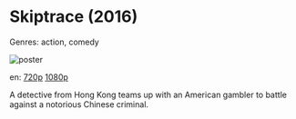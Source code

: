 # Skiptrace (2016)

Genres: action, comedy

![poster](http://image.tmdb.org/t/p/w500/sDTGLqXanwudLeOXKqfNgkxjSdU.jpg)

en:
  [720p](magnet:?xt=urn:btih:DE2EA30E833173C008A50C98EACF441658FECCC7&tr=udp://glotorrents.pw:6969/announce&tr=udp://tracker.opentrackr.org:1337/announce&tr=udp://torrent.gresille.org:80/announce&tr=udp://tracker.openbittorrent.com:80&tr=udp://tracker.coppersurfer.tk:6969&tr=udp://tracker.leechers-paradise.org:6969&tr=udp://p4p.arenabg.ch:1337&tr=udp://tracker.internetwarriors.net:1337)
  [1080p](magnet:?xt=urn:btih:E28C786BF133DD10219A57F197206F891E71B8FD&tr=udp://glotorrents.pw:6969/announce&tr=udp://tracker.opentrackr.org:1337/announce&tr=udp://torrent.gresille.org:80/announce&tr=udp://tracker.openbittorrent.com:80&tr=udp://tracker.coppersurfer.tk:6969&tr=udp://tracker.leechers-paradise.org:6969&tr=udp://p4p.arenabg.ch:1337&tr=udp://tracker.internetwarriors.net:1337)
  


A detective from Hong Kong teams up with an American gambler to battle against a notorious Chinese criminal.